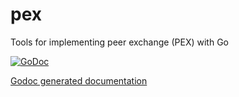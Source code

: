 pex
===

Tools for implementing peer exchange (PEX) with Go

[![GoDoc](http://godoc.org/github.com/dollarydooslab/pex?status.png)](http://godoc.org/github.com/dollarydooslab/dollarydoos/src/daemon/pex)

[Godoc generated documentation](http://godoc.org/github.com/dollarydooslab/dollarydoos/src/daemon/pex)

